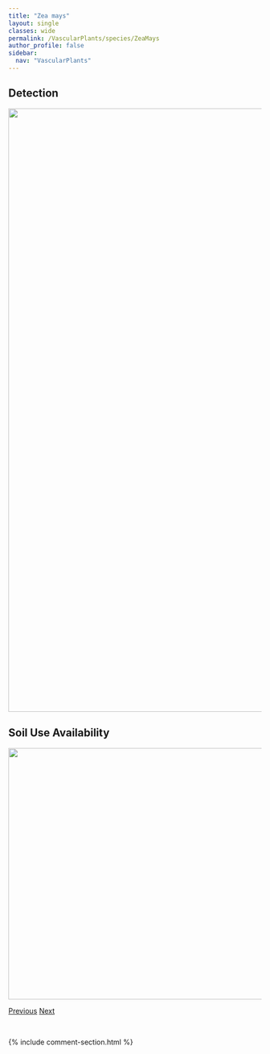 ```yaml
---
title: "Zea mays"
layout: single
classes: wide
permalink: /VascularPlants/species/ZeaMays
author_profile: false
sidebar:
  nav: "VascularPlants"
---
```


<h2>Detection</h2>

<a href="https://drive.google.com/uc?export=view&id=1hWtpyxjFGH-ZBC8qkN-lwyepJYbo2R1v">
<img src="https://drive.google.com/uc?export=view&id=1hWtpyxjFGH-ZBC8qkN-lwyepJYbo2R1v" height = "1200" width = "800">
</a>


<h2>Soil Use Availability</h2>

<a href="https://drive.google.com/uc?export=view&id=1QxIf7KfDSlof8Y3922OuEMknVhiabJbE">
<img src="https://drive.google.com/uc?export=view&id=1QxIf7KfDSlof8Y3922OuEMknVhiabJbE" height = "500" width = "1000">
</a>


<a href="/DevelopmentWebsite/VascularPlants/species/XPascoleymusBowdenii" class="pagination--pager" title="X Pascoleymus bowdenii">Previous</a> <a href="/DevelopmentWebsite/VascularPlants/species/ZiziaAptera" class="pagination--pager" title="Heart Leaved Alexanders">Next</a>

<p>&nbsp;</p>

{% include comment-section.html %}

